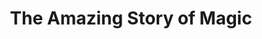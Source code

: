 ---
title: "The Amazing Story of Magic"
slug : "magic"
description: ""
type: intern
members:
    - name : "Elena Van H"
      major: Crossmedia-ontwerp
      minor: Graphic Design
      academic-year: 2de jaar
thumbnail:
    url: "thumb.jpg"
    alt: ""
    height: 1
    width: 1
    text-color: "170c1a"
    background-color: "170c1a"
media:
    - url : "1.poster.jpg"
      type: image
created: 20/01/2017
order: 11
---